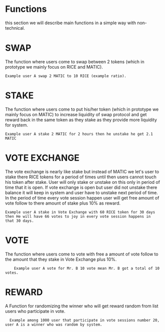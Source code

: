 # Functions
this section we will describe main functions in a simple way with non-technical.
<br>


# SWAP

The function where users come to swap between 2 tokens (which in prototype we mainly focus on RICE and MATIC).

    Example user A swap 2 MATIC to 10 RICE (example ratio).


# STAKE

The function where users come to put his/her token (which in prototype we mainly focus on MATIC) to increase liquidity of swap protocol and get reward back in the same token as they stake as they provide more liquidity for system.

	Example user A stake 2 MATIC for 2 hours then he unstake he get 2.1 MATIC



# VOTE EXCHANGE

The vote exchange is nearly like stake but instead of  MATIC we let's user to stake there RICE tokens for a period of times until then users cannot touch his token after stake. User will only stake or unstake on this only in period of time that it is open. If vote exchange is open but user did not unstake there balance it will keep in system and user have to unstake next period of time. In the period of time every vote session happen user will get free amount of vote follow to there amount of stake plus 10% as reward.


    Example user A stake in Vote Exchange with 60 RICE token for 30 days then He will have 66 votes to joy in every vote session happens in that 30 days.

# VOTE

The function where users come to vote with free a amount of vote follow to the amount that they stake in Vote Exchange plus 10%.

    	Example user A vote for Mr. B 10 vote mean Mr. B got a total of 10 votes.

# REWARD

A Function for randomizing the winner who will get reward random from list users who participate in vote.

      Example among 1000 user that participate in vote sessions number 20, user A is a winner who was random by system.
